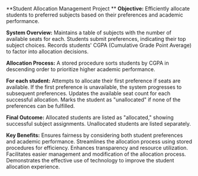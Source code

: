 **Student Allocation Management Project
**
**Objective:** Efficiently allocate students to preferred subjects based on their preferences and academic performance.

**System Overview:** Maintains a table of subjects with the number of available seats for each.
Students submit preferences, indicating their top subject choices.
Records students' CGPA (Cumulative Grade Point Average) to factor into allocation decisions.

**Allocation Process:** A stored procedure sorts students by CGPA in descending order to prioritize higher academic performance.

**For each student:** Attempts to allocate their first preference if seats are available.
If the first preference is unavailable, the system progresses to subsequent preferences.
Updates the available seat count for each successful allocation.
Marks the student as "unallocated" if none of the preferences can be fulfilled.

**Final Outcome:** Allocated students are listed as "allocated," showing successful subject assignments.
Unallocated students are listed separately.

**Key Benefits:** Ensures fairness by considering both student preferences and academic performance.
Streamlines the allocation process using stored procedures for efficiency.
Enhances transparency and resource utilization.
Facilitates easier management and modification of the allocation process.
Demonstrates the effective use of technology to improve the student allocation experience.
